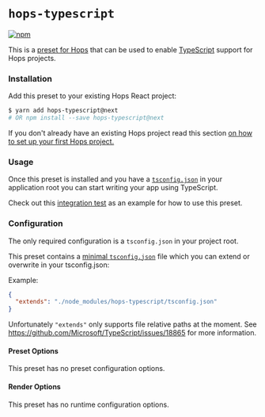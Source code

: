 # `hops-typescript`

[![npm](https://img.shields.io/npm/v/hops-typescript/next.svg)](https://www.npmjs.com/package/hops-typescript)

This is a [preset for Hops](https://github.com/xing/hops/tree/master#presets) that can be used to enable [TypeScript](https://www.typescriptlang.org/) support for Hops projects.

### Installation

Add this preset to your existing Hops React project:

```bash
$ yarn add hops-typescript@next
# OR npm install --save hops-typescript@next
```

If you don't already have an existing Hops project read this section [on how to set up your first Hops project.](https://github.com/xing/hops/tree/master#quick-start)

### Usage

Once this preset is installed and you have a [`tsconfig.json`](https://www.typescriptlang.org/docs/handbook/tsconfig-json.html) in your application root you can start writing your app using TypeScript.

Check out this [integration test](https://github.com/xing/hops/tree/master/packages/spec/integration/typescript) as an example for how to use this preset.

### Configuration

The only required configuration is a `tsconfig.json` in your project root.

This preset contains a [minimal `tsconfig.json`](https://github.com/xing/hops/blob/master/packages/typescript/tsconfig.json) file which you can extend or overwrite in your tsconfig.json:

Example:

```json
{
  "extends": "./node_modules/hops-typescript/tsconfig.json"
}
```

Unfortunately `"extends"` only supports file relative paths at the moment. See https://github.com/Microsoft/TypeScript/issues/18865 for more information.

#### Preset Options

This preset has no preset configuration options.

#### Render Options

This preset has no runtime configuration options.
